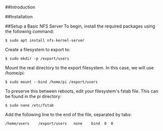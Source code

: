 ##Introduction


##Installation

##Setup a Basic NFS Server
To begin, install the required packages using the following command:

```
$ sudo apt install nfs-kernel-server
```
Create a filesystem to export to:

```
$ sudo mkdir -p /export/users

```

Mount the real directory to the export filesystem. In this case, we will use /home/pi:

```
$ sudo mount --bind /home/pi /export/users
```

To preserve this between reboots, edit your filesystem's fstab file. This can be found in the pi directory:

```
$ sudo nano /etc/fstab
```
Add the following line to the end of the file, separated by tabs:

```
/home/users    /export/users   none    bind  0  0
```



